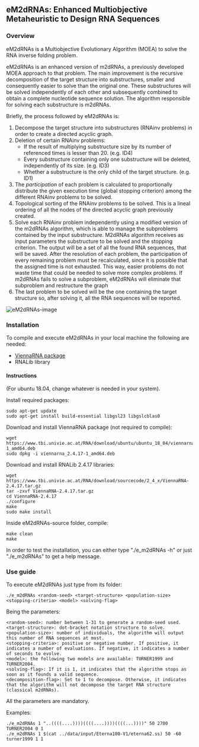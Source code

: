 ## eM2dRNAs: Enhanced Multiobjective Metaheuristic to Design RNA Sequences
### Overview
eM2dRNAs is a Multiobjective Evolutionary Algorithm (MOEA) to solve the RNA inverse folding problem. 

eM2dRNAs is an enhanced version of m2dRNAs, a previously developed MOEA approach to that problem. The main improvement is the recursive decomposition of the target structure into substructures, smaller and consequently easier to solve than the original one. These substructures will be solved independently of each other and subsequently combined to obtain a complete nucleotide sequence solution. The algorithm responsible for solving each substructure is m2dRNAs.

Briefly, the process followed by eM2dRNAs is:

1. Decompose the target structure into substructures (RNAinv problems) in order to create a directed acyclic graph.
2. Deletion of certain RNAinv problems:
   - If the result of multiplying substructure size by its number of referenced times is lesser than 20. (e.g. ID4)
   - Every substructure containing only one substructure will be deleted, independently of its size. (e.g. ID3)
   - Whether a substructure is the only child of the target structure. (e.g. ID1)
3. The *participation* of each problem is calculated to proportionally distribute the given execution time (global stopping criterion) among the different RNAinv problems to be solved.
4. Topological sorting of the RNAinv problems to be solved. This is a lineal ordering of all the nodes of the directed acyclic graph previously created.
5. Solve each RNAinv problem independently using a modified version of the m2dRNAs algorithm, which is able to manage the subproblems contained by the input substructure. M2dRNAs algorithm receives as input parameters the substructure to be solved and the stopping criterion.  The output will be a set of all the found RNA sequences, that will be saved. After the resolution of each problem, the participation of every remaining problem must be recalculated, since it is possible that the assigned time is not exhausted. This way, easier problems do not waste time that could be needed to solve more complex problems. If m2dRNAs fails to solve a subproblem, eM2dRNAs will eliminate that subproblem and restructure the graph
6. The last problem to be solved will be the one containing the target structure so, after solving it, all the RNA sequences will be reported.

![eM2dRNAs-image](https://user-images.githubusercontent.com/118007536/201639695-5b13b959-b435-4cbc-b50a-ba12f1866006.png)

### Installation
To compile and execute eM2dRNAs in your local machine the following are needed: 

* [ViennaRNA package](https://www.tbi.univie.ac.at/RNA/) 
* RNALib library

#### Instructions

(For ubuntu 18.04, change whatever is needed in your system).

Install required packages:

```
sudo apt-get update
sudo apt-get install build-essential libgsl23 libgslcblas0
```
Download and install ViennaRNA package (not required to compile):

```
wget https://www.tbi.univie.ac.at/RNA/download/ubuntu/ubuntu_18_04/viennarna_2.4.17-1_amd64.deb
sudo dpkg -i viennarna_2.4.17-1_amd64.deb
```

Download and install RNALib 2.4.17 libraries:

```
wget https://www.tbi.univie.ac.at/RNA/download/sourcecode/2_4_x/ViennaRNA-2.4.17.tar.gz
tar -zxvf ViennaRNA-2.4.17.tar.gz
cd ViennaRNA-2.4.17
./configure
make
sudo make install
```

Inside eM2dRNAs-source folder, compile:

```
make clean
make
```

In order to test the installation, you can either type "./e_m2dRNAs -h" or just "./e_m2dRNAs" to get a help message.

### Use guide

To execute eM2dRNAs just type from its folder:

```
./e_m2dRNAs <random-seed> <target-structure> <population-size> <stopping-criteria> <model> <solving-flag>
```

Being the parameters:

```
<random-seed>: number between 1-31 to generate a random-seed used.
<target-structure>: dot-bracket notation structure to solve.
<population-size>: number of individuals, the algorithm will output this number of RNA sequences at most.
<stopping-criteria>: positive or negative number. If positive, it indicates a number of evaluations. If negative, it indicates a number of seconds to evolve.
<model>: the following two models are available: TURNER1999 and TURNER2004.
<solving-flag>: If it is 1, it indicates that the algorithm stops as soon as it founds a valid sequence.
<decomposition-flag>: Set to 1 to decompose. Otherwise, it indicates that the algorithm will not decompose the target RNA structure (classical m2dRNAs).
```

All the parameters are mandatory.


Examples:

```
./e_m2dRNAs 1 "..((((....))))((((....))))((((...))))" 50 2700 TURNER2004 0 1
./e_m2dRNAs 1 $(cat ../data/input/Eterna100-V1/eterna62.ss) 50 -60 turner1999 1 1
```
